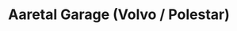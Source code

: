 ---
title: "Aaretal Garage (Volvo / Polestar)"
url: /muensingen/aaretal-garage-volvo-polestar/
shop: Autohaus
---